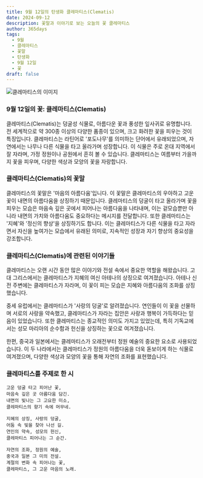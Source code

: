 ```yaml
---
title: 9월 12일의 탄생화 클레마티스(Clematis)
date: 2024-09-12
description: 꽃말과 이야기로 보는 오늘의 꽃 클레마티스
author: 365days
tags:
  - 9월
  - 클레마티스
  - 꽃말
  - 탄생화
  - 9월 12일
  - 꽃
draft: false
---
```


![클레마티스의 이미지](https://cdn.pixabay.com/photo/2019/05/29/23/48/ville-de-lyon-4238823_1280.jpg#center)


### 9월 12일의 꽃: 클레마티스(Clematis)

클레마티스(Clematis)는 덩굴성 식물로, 아름다운 꽃과 풍성한 잎사귀로 유명합니다. 전 세계적으로 약 300종 이상의 다양한 품종이 있으며, 크고 화려한 꽃을 피우는 것이 특징입니다. 클레마티스는 라틴어로 '포도나무'를 의미하는 단어에서 유래되었으며, 자연에서는 나무나 다른 식물을 타고 올라가며 성장합니다. 이 식물은 주로 온대 지역에서 잘 자라며, 가정 정원이나 공원에서 흔히 볼 수 있습니다. 클레마티스는 여름부터 가을까지 꽃을 피우며, 다양한 색상과 모양의 꽃을 자랑합니다.

### 클레마티스(Clematis)의 꽃말

클레마티스의 꽃말은 '마음의 아름다움'입니다. 이 꽃말은 클레마티스의 우아하고 고운 꽃이 내면의 아름다움을 상징하기 때문입니다. 클레마티스의 덩굴이 타고 올라가며 꽃을 피우는 모습은 마음속 깊은 곳에서 피어나는 아름다움을 나타내며, 이는 겉모습뿐만 아니라 내면의 가치와 아름다움도 중요하다는 메시지를 전달합니다. 또한 클레마티스는 '지혜'와 '정신의 향상'을 상징하기도 합니다. 이는 클레마티스가 다른 식물을 타고 자라면서 자신을 높여가는 모습에서 유래된 의미로, 지속적인 성장과 자기 향상의 중요성을 강조합니다.

### 클레마티스(Clematis)에 관련된 이야기들

클레마티스는 오랜 시간 동안 많은 이야기와 전설 속에서 중요한 역할을 해왔습니다. 고대 그리스에서는 클레마티스가 지혜의 여신 아테나의 상징으로 여겨졌습니다. 아테나 신전 주변에는 클레마티스가 자라며, 이 꽃이 피는 모습은 지혜와 아름다움의 조화를 상징했습니다.

중세 유럽에서는 클레마티스가 '사랑의 덩굴'로 알려졌습니다. 연인들이 이 꽃을 선물하며 서로의 사랑을 약속했고, 클레마티스가 자라는 집안은 사랑과 행복이 가득하다는 믿음이 있었습니다. 또한 클레마티스는 종교적인 의미도 가지고 있었는데, 특히 기독교에서는 성모 마리아의 순수함과 헌신을 상징하는 꽃으로 여겨졌습니다.

한편, 중국과 일본에서는 클레마티스가 오래전부터 정원 예술의 중요한 요소로 사용되었습니다. 이 두 나라에서는 클레마티스가 정원의 아름다움을 더욱 돋보이게 하는 식물로 여겨졌으며, 다양한 색상과 모양의 꽃을 통해 자연의 조화를 표현했습니다.

### 클레마티스를 주제로 한 시

	고운 덩굴 타고 피어난 꽃,
	마음속 깊은 곳 아름다움 담긴.
	내면의 빛나는 그 고요한 미소,
	클레마티스의 향기 속에 머무네.
	
	지혜의 상징, 사랑의 덩굴,
	어둠 속 빛을 찾아 나선 길.
	연인의 약속, 성모의 헌신,
	클레마티스 피어나는 그 순간.
	
	자연의 조화, 정원의 예술,
	중국과 일본 그 미의 전설.
	계절의 변화 속 피어나는 꽃,
	클레마티스, 그 고운 마음의 노래.

